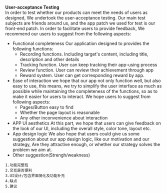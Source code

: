**User-acceptance Testing**  
    In order to test whether our products can meet the needs of users as designed, We undertook the user-acceptance testing. 
    Our main test subjects are friends around us, and the app patch we used for test is our front-end patch. In order to facilitate users to provide feedback, 
    We recommend our users to suggest from the following aspects:
   
   * Functional completeness 
      Our application designed to provides the following functions:
      - Recording functions. Including target's content, including title, description and other details
      - Tracking function. User can keep tracking their app-using process
      - Review function. User can review their achievement through app
      - Reward system. User can get corresponding reward by app.
   * Ease of interaction 
      we hope that our app not only function well, but also easy to use, this means, we try to simplify the user interface as much 
      as possible while maintaining the completeness of the functions, so as to make it easier for users to interact. We hope users to suggest from following aspects:
      - Pages/Button easy to find
      - Whether the page layout is reasonable 
      - Any other inconvenience about interaction
   * APP UI aesthetics
      At this part, we hope that users can give feedback on the look of our UI, including the overall style, color tone, layout etc.
   * App design logic
      We also hope that users could give us some suggestion about our app design logic, like our motivation and our strategy, Are they attractive enough, 
      or whether our strategy solves the problem we aim at. 
   * Other suggestion(Strengh/weakness)
        
   


    1.功能完整性
    2.交互是否便利
    3.UI设计/包含界面简化及功能补充
    4.缺点
    5.建议
